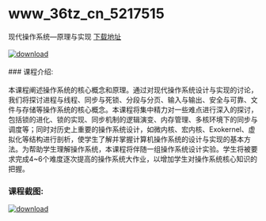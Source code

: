 # www_36tz_cn_5217515
现代操作系统—原理与实现
[下载地址](http://www.36tz.cn/article/5217515 "下载地址")
<br/></br>[![download](http://36tz.cn/muke_img/2021_01_1-34-300x172.png "下载地址")](http://www.36tz.cn/article/5217515 "下载地址")
<br/></br>### 课程介绍:<br/></br>本课程阐述操作系统的核心概念和原理。通过对现代操作系统设计与实现的讨论，我们将探讨进程与线程、同步与死锁、分段与分页、输入与输出、安全与可靠、文件与存储等操作系统的核心概念。本课程将集中精力对一些难点进行深入的探讨，包括锁的进化、锁的实现、同步机制的逻辑演变、内存管理、多核环境下的同步与调度等；同时对历史上重要的操作系统设计，如微内核、宏内核、Exokernel、虚拟化等结构进行剖析，使学生了解并掌握计算机操作系统的设计与实现的基本方法。为帮助学生理解操作系统，本课程将伴随一组操作系统设计实验。学生将被要求完成4~6个难度逐次提高的操作系统大作业，以增加学生对操作系统核心知识的把握。

### 课程截图:
[![download](http://36tz.cn/muke_img/2021_01_2-38.png "下载地址")](http://www.36tz.cn/article/5217515 "下载地址")
